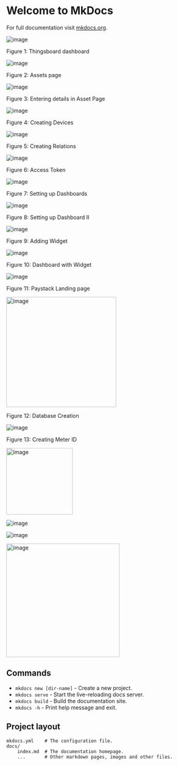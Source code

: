 # Welcome to MkDocs

For full documentation visit [mkdocs.org](https://www.mkdocs.org).

![image](https://github.com/EnAccess/OpenSmartMeter/assets/14202480/bd480b10-a714-4b9f-aeb3-de22d15df147)

Figure 1: Thingsboard dashboard

![image](https://github.com/EnAccess/OpenSmartMeter/assets/14202480/ba84e967-9b62-4282-8e5c-d8cb577e3e4d)

Figure 2: Assets page

![image](https://github.com/EnAccess/OpenSmartMeter/assets/14202480/b90355ef-1025-4fc9-94e2-996388c25c8f)

Figure 3: Entering details in Asset Page

![image](https://github.com/EnAccess/OpenSmartMeter/assets/14202480/b5e69e71-e3a1-4cf7-91df-90ff2fb851fe)

Figure 4: Creating Devices

![image](https://github.com/EnAccess/OpenSmartMeter/assets/14202480/e1fed66e-adfb-4202-89ff-4c318fd933d5)

Figure 5: Creating Relations

![image](https://github.com/EnAccess/OpenSmartMeter/assets/14202480/5d5dbd0c-e2f1-4113-a0a6-84c949483b4e)

Figure 6: Access Token

![image](https://github.com/EnAccess/OpenSmartMeter/assets/14202480/d3b81e24-3e9e-41c3-bacd-3f574d36943c)

Figure 7: Setting up Dashboards

![image](https://github.com/EnAccess/OpenSmartMeter/assets/14202480/e3693106-6fbc-4315-a873-61581897c626)

Figure 8: Setting up Dashboard II

![image](https://github.com/EnAccess/OpenSmartMeter/assets/14202480/c925c54f-fea0-454f-ba2e-99cf55829aa6)

Figure 9: Adding Widget

![image](https://github.com/EnAccess/OpenSmartMeter/assets/14202480/0b839ad6-60bd-43ba-b620-484fbc602448)

Figure 10: Dashboard with Widget

![image](https://github.com/EnAccess/OpenSmartMeter/assets/14202480/21fcc04d-0ba0-479d-aa05-2061df8a0a41)

Figure 11: Paystack Landing page

<img width="288" alt="image" src="https://github.com/EnAccess/OpenSmartMeter/assets/14202480/843a0104-2a13-400c-ad42-a8511cebfea8">

Figure 12: Database Creation

![image](https://github.com/EnAccess/OpenSmartMeter/assets/14202480/d7f510f5-0ec2-42df-a840-1238a30558e2)

Figure 13: Creating Meter ID

<img width="174" alt="image" src="https://github.com/EnAccess/OpenSmartMeter/assets/14202480/d4eb4a53-ba37-4718-bee0-8ebae31c05e3">

![image](https://github.com/EnAccess/OpenSmartMeter/assets/14202480/0db756cc-36fd-44c3-96f3-01fcffe67fa2)

![image](https://github.com/EnAccess/OpenSmartMeter/assets/14202480/7ecee412-a6cb-4110-8e0a-76e569ac8d39)

<img width="297" alt="image" src="https://github.com/EnAccess/OpenSmartMeter/assets/14202480/f7dbd7f2-e193-4625-9d0b-72764fbfa58e">




## Commands

* `mkdocs new [dir-name]` - Create a new project.
* `mkdocs serve` - Start the live-reloading docs server.
* `mkdocs build` - Build the documentation site.
* `mkdocs -h` - Print help message and exit.

## Project layout

    mkdocs.yml    # The configuration file.
    docs/
        index.md  # The documentation homepage.
        ...       # Other markdown pages, images and other files.
